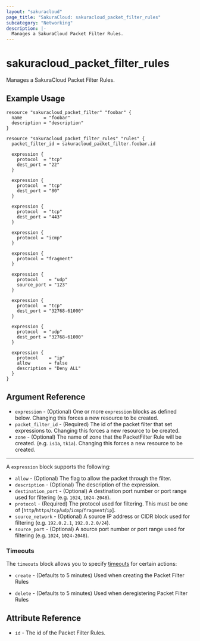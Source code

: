 ```yaml
---
layout: "sakuracloud"
page_title: "SakuraCloud: sakuracloud_packet_filter_rules"
subcategory: "Networking"
description: |-
  Manages a SakuraCloud Packet Filter Rules.
---
```


# sakuracloud_packet_filter_rules

Manages a SakuraCloud Packet Filter Rules.

## Example Usage

```hcl
resource "sakuracloud_packet_filter" "foobar" {
  name        = "foobar"
  description = "description"
}

resource "sakuracloud_packet_filter_rules" "rules" {
  packet_filter_id = sakuracloud_packet_filter.foobar.id

  expression {
    protocol  = "tcp"
    dest_port = "22"
  }

  expression {
    protocol  = "tcp"
    dest_port = "80"
  }

  expression {
    protocol  = "tcp"
    dest_port = "443"
  }

  expression {
    protocol = "icmp"
  }

  expression {
    protocol = "fragment"
  }

  expression {
    protocol    = "udp"
    source_port = "123"
  }

  expression {
    protocol  = "tcp"
    dest_port = "32768-61000"
  }

  expression {
    protocol  = "udp"
    dest_port = "32768-61000"
  }

  expression {
    protocol    = "ip"
    allow       = false
    description = "Deny ALL"
  }
}
```
## Argument Reference

* `expression` - (Optional) One or more `expression` blocks as defined below. Changing this forces a new resource to be created.
* `packet_filter_id` - (Required) The id of the packet filter that set expressions to. Changing this forces a new resource to be created.
* `zone` - (Optional) The name of zone that the PacketFilter Rule will be created. (e.g. `is1a`, `tk1a`). Changing this forces a new resource to be created.


---

A `expression` block supports the following:

* `allow` - (Optional) The flag to allow the packet through the filter.
* `description` - (Optional) The description of the expression.
* `destination_port` - (Optional) A destination port number or port range used for filtering (e.g. `1024`, `1024-2048`).
* `protocol` - (Required) The protocol used for filtering. This must be one of [`http`/`https`/`tcp`/`udp`/`icmp`/`fragment`/`ip`].
* `source_network` - (Optional) A source IP address or CIDR block used for filtering (e.g. `192.0.2.1`, `192.0.2.0/24`).
* `source_port` - (Optional) A source port number or port range used for filtering (e.g. `1024`, `1024-2048`).


### Timeouts

The `timeouts` block allows you to specify [timeouts](https://www.terraform.io/docs/configuration/resources.html#operation-timeouts) for certain actions:

* `create` - (Defaults to 5 minutes) Used when creating the Packet Filter Rules



* `delete` - (Defaults to 5 minutes) Used when deregistering Packet Filter Rules



## Attribute Reference

* `id` - The id of the Packet Filter Rules.



